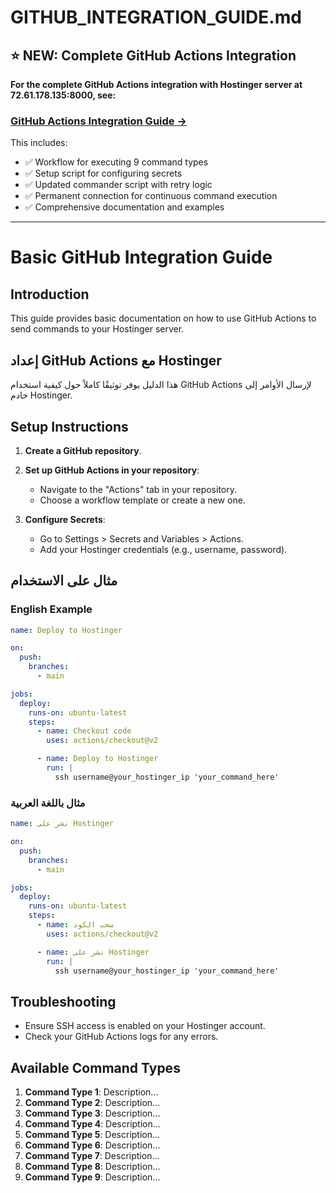 # GITHUB_INTEGRATION_GUIDE.md

## ⭐ NEW: Complete GitHub Actions Integration

**For the complete GitHub Actions integration with Hostinger server at 72.61.178.135:8000, see:**
### **[GitHub Actions Integration Guide →](GITHUB_ACTIONS_INTEGRATION.md)**

This includes:
- ✅ Workflow for executing 9 command types
- ✅ Setup script for configuring secrets
- ✅ Updated commander script with retry logic
- ✅ Permanent connection for continuous command execution
- ✅ Comprehensive documentation and examples

---

# Basic GitHub Integration Guide

## Introduction
This guide provides basic documentation on how to use GitHub Actions to send commands to your Hostinger server.

## إعداد GitHub Actions مع Hostinger
هذا الدليل يوفر توثيقًا كاملاً حول كيفية استخدام GitHub Actions لإرسال الأوامر إلى خادم Hostinger.

## Setup Instructions
1. **Create a GitHub repository**.
2. **Set up GitHub Actions in your repository**:
   - Navigate to the "Actions" tab in your repository.
   - Choose a workflow template or create a new one.

3. **Configure Secrets**:
   - Go to Settings > Secrets and Variables > Actions.
   - Add your Hostinger credentials (e.g., username, password).

## مثال على الاستخدام
### English Example
```yaml
name: Deploy to Hostinger

on:
  push:
    branches:
      - main

jobs:
  deploy:
    runs-on: ubuntu-latest
    steps:
      - name: Checkout code
        uses: actions/checkout@v2

      - name: Deploy to Hostinger
        run: |
          ssh username@your_hostinger_ip 'your_command_here'
```

### مثال باللغة العربية
```yaml
name: نشر على Hostinger

on:
  push:
    branches:
      - main

jobs:
  deploy:
    runs-on: ubuntu-latest
    steps:
      - name: سحب الكود
        uses: actions/checkout@v2

      - name: نشر على Hostinger
        run: |
          ssh username@your_hostinger_ip 'your_command_here'
```

## Troubleshooting
- Ensure SSH access is enabled on your Hostinger account.
- Check your GitHub Actions logs for any errors.

## Available Command Types
1. **Command Type 1**: Description...
2. **Command Type 2**: Description...
3. **Command Type 3**: Description...
4. **Command Type 4**: Description...
5. **Command Type 5**: Description...
6. **Command Type 6**: Description...
7. **Command Type 7**: Description...
8. **Command Type 8**: Description...
9. **Command Type 9**: Description...